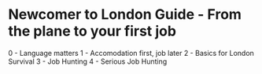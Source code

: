 # Newcomer to London Guide - From the plane to your first job

0 - Language matters
1 - Accomodation first, job later
2 - Basics for London Survival
3 - Job Hunting
4 - Serious Job Hunting
